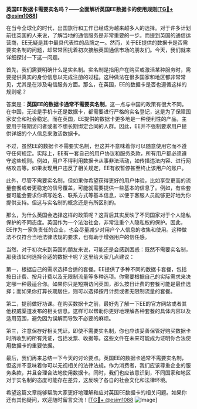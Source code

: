 **英国EE数据卡需要实名吗？——全面解析英国EE数据卡的使用规则[[TG💪+ @esim1088](https://t.me/s/esim1088)]**

在当今全球化的时代，出国旅行和工作已经成为越来越多人的选择。对于许多计划前往英国的人来说，了解当地的通信服务是非常重要的一步。而提到英国的通信运营商，EE无疑是其中最具代表性的品牌之一。然而，关于EE提供的数据卡是否需要实名制的问题，却常常困扰着初次接触英国通信市场的朋友们。今天，我们就来详细探讨一下这一问题。

首先，我们需要明确什么是实名制。实名制是指用户在购买或激活某种服务时，需要提供真实的身份信息以完成注册的过程。这种做法在很多国家和地区都非常常见，尤其是在涉及电信服务方面。那么，在英国，EE的数据卡是否也遵循这样的规则呢？

答案是：**英国EE的数据卡通常不需要实名制**。这一点与中国的政策有很大不同。在中国，无论是手机卡还是数据卡，都需要进行严格的实名登记，这是为了保障国家安全和社会稳定。而在英国，EE提供的数据卡更多地是一种便利性的产品，主要用于短期访问者或者不想长期绑定合同的人群。因此，EE并不强制要求用户提供详细的个人信息来激活数据卡。

不过，虽然EE的数据卡不需要实名制，但这并不意味着你可以随意使用它而不遵守任何规定。实际上，EE有一套自己的用户协议和服务条款，所有用户都必须遵守这些规则。例如，用户不得利用数据卡从事非法活动，如传播违法内容、进行网络攻击等。如果发现用户违反了相关规定，EE有权暂停甚至终止该用户的账户。

此外，尽管不需要实名制，但如果你希望获得更好的用户体验，比如享受更高的流量套餐或者更稳定的信号覆盖，可能就需要提供一些基本的信息了。例如，有些套餐可能会要求你填写姓名、联系方式等基本信息，以便于客服人员能够更好地为你提供支持。但这与实名制的概念还是有所区别的。

那么，为什么英国会选择这样的政策呢？这背后其实反映了不同国家对于个人隐私保护的不同态度。英国作为一个法治社会，非常注重个人隐私权的保护。因此，EE作为一家负责任的企业，也会尽量减少对用户个人信息的收集和使用。这种做法不仅符合当地法律法规的要求，也有助于增强用户的信任感。

当然，对于初次来到英国的朋友来说，可能还是会感到困惑：既然不需要实名制，那我该如何选择合适的数据卡呢？这里给大家几点建议：

第一，根据自己的需求选择合适的套餐。EE提供了多种不同的数据卡套餐，包括按日计费、按月计费以及无限制流量等多种选项。你需要根据自己的实际需求来决定哪一种最适合你。如果你只是短期访问英国，那么按日计费的套餐可能是最佳选择；而如果你打算长期居住，则可以选择按月计费或者无限制流量的套餐。

第二，提前做好功课。在购买数据卡之前，最好先了解一下EE的官方网站或者其他权威渠道发布的相关信息。这样可以帮助你更好地理解各种套餐的具体内容以及适用范围，避免因为误解而导致不必要的麻烦。

第三，注意保存好相关凭证。即使不需要实名制，你也应该妥善保管好购买数据卡时所收到的所有凭证，包括发票、收据等。这些文件在未来可能成为证明你合法使用数据卡的重要依据。

最后，我们再来总结一下今天的讨论要点。英国EE的数据卡通常不需要实名制，但这并不意味着你可以无视相关的法律法规。作为消费者，我们应该尊重企业的服务条款，并且合理合法地使用数据卡。同时，我们也应该意识到，不同国家和地区对于实名制的态度可能存在差异，这反映了各自的社会文化和法律环境。

希望这篇文章能够帮助大家更好地理解和应对英国EE数据卡的相关问题。如果你还有其他疑问，欢迎随时留言交流！[[TG💪+ @esim1088](https://t.me/s/esim1088) ![Image](https://i.postimg.cc/4NQfJmqS/Snipaste-2025-05-13-00-14-12.png)]